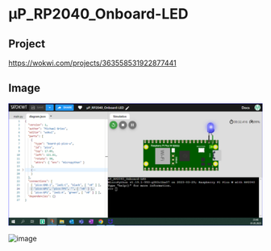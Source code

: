 # µP_RP2040_Onboard-LED

## Project
https://wokwi.com/projects/363558531922877441

## Image
![1](µP_RP2040_Onboard-LED.png)

<img width="100" alt="image" src="https://user-images.githubusercontent.com/17388520/235537480-6cecc24b-bee7-4e8f-b7dd-59b243654e62.png">
